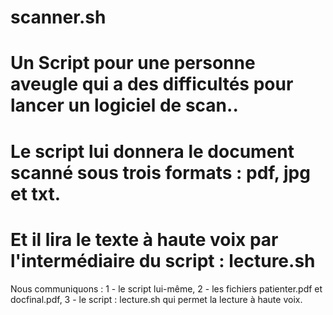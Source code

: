 # scanner.sh
# Un Script pour une personne aveugle qui a des difficultés pour lancer un logiciel de scan.. 
# Le script lui donnera le document scanné sous trois formats : pdf, jpg et txt. 
# Et il lira le texte à haute voix par l'intermédiaire du script :  lecture.sh

Nous communiquons :
1 - le script lui-même, 
2 - les fichiers patienter.pdf et docfinal.pdf,
3 - le script : lecture.sh qui permet la lecture à haute voix.
